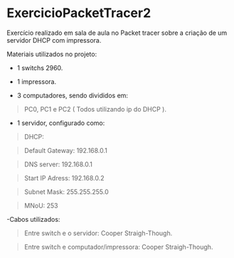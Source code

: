 # ExercicioPacketTracer2
Exercício realizado em sala de aula no Packet tracer sobre a criação de um servidor DHCP com impressora.

Materiais utilizados no projeto:

- 1 switchs 2960.

- 1 impressora.

- 3 computadores, sendo divididos em:
> PC0, PC1 e PC2 ( Todos utilizando ip do DHCP ).

- 1 servidor, configurado como:
> DHCP:
 
> Default Gateway: 192.168.0.1

>DNS server: 192.168.0.1

>Start IP Adress: 192.168.0.2

>Subnet Mask: 255.255.255.0

>MNoU: 253
   
  
-Cabos utilizados:

>Entre switch e o servidor: Cooper Straigh-Though.

>Entre switch e computador/impressora: Cooper Straigh-Though.
